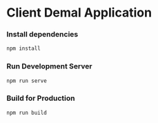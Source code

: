 # Client Demal Application

### Install dependencies
```bash
npm install
```

### Run Development Server
```bash
npm run serve
```

### Build for Production
```bash
npm run build
```
